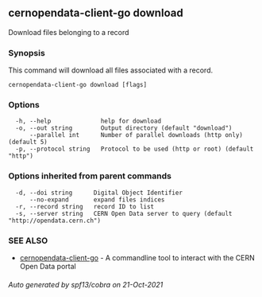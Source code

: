 ## cernopendata-client-go download

Download files belonging to a record

### Synopsis

This command will download all files associated
with a record.

```
cernopendata-client-go download [flags]
```

### Options

```
  -h, --help              help for download
  -o, --out string        Output directory (default "download")
      --parallel int      Number of parallel downloads (http only) (default 5)
  -p, --protocol string   Protocol to be used (http or root) (default "http")
```

### Options inherited from parent commands

```
  -d, --doi string      Digital Object Identifier
      --no-expand       expand files indices
  -r, --record string   record ID to list
  -s, --server string   CERN Open Data server to query (default "http://opendata.cern.ch")
```

### SEE ALSO

* [cernopendata-client-go](cernopendata-client-go.md)	 - A commandline tool to interact with the CERN Open Data portal

###### Auto generated by spf13/cobra on 21-Oct-2021
